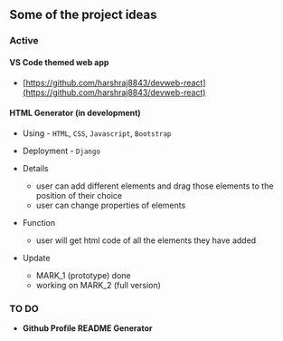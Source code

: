 ## Some of the project ideas

### Active

#### VS Code themed web app

  - [https://github.com/harshraj8843/devweb-react](https://github.com/harshraj8843/devweb-react)

#### HTML Generator (in development)

- Using - `HTML`, `CSS`, `Javascript`, `Bootstrap`

- Deployment - `Django`

- Details

  - user can add different elements and drag those elements to the position of their choice
  - user can change properties of elements

- Function

  - user will get html code of all the elements they have added

- Update
  - MARK_1 (prototype) done
  - working on MARK_2 (full version)

### TO DO

- **Github Profile README Generator**